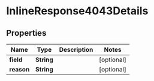 
# InlineResponse4043Details

## Properties
Name | Type | Description | Notes
------------ | ------------- | ------------- | -------------
**field** | **String** |  |  [optional]
**reason** | **String** |  |  [optional]



